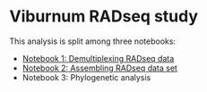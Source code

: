 Viburnum RADseq study
========================

This analysis is split among three notebooks:  

+ [Notebook 1: Demultiplexing RADseq data](http://nbviewer.ipython.org/github/dereneaton/Vibs_RAD/blob/master/notebookVib1_demultiplexing.ipynb)
+ [Notebook 2: Assembling RADseq data set](http://nbviewer.ipython.org/github/dereneaton/Vibs_RAD/blob/master/notebook_Vib2_assembly.ipynb)
+ Notebook 3: Phylogenetic analysis  

